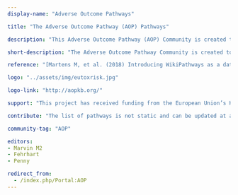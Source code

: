 ```yaml
---
display-name: "Adverse Outcome Pathways"

title: "The Adverse Outcome Pathway (AOP) Pathways"

description: "This Adverse Outcome Pathway (AOP) Community is created to highlight the molecular basis of AOPs, or events in, AOPS. In general, AOPs start with a Molecular Initiating Event (MIE) caused by a stressor, followed by Key Events (KEs), that lead to an Adverse Outcome (AO). These AOPs are intended specifically for regulatory decision making and are typically stored in the AOP Knowledge Base ([AOPKB](http://aopkb.org/)). Because AOPs are simplified explanations of biological effects after the effect of a stressor they are not useful to describe and understand the molecular basis of the AOPs and not suited to do data analysis. Such analysis is needed especially for in silico risk analysis intending to lower animal use in toxicology studies. This community page was created to present this previously missing molecular level of the AOPs and get more into detail on the biological processes involved in them. The development of these molecular AOPS is relevant for the European research projects on toxicology [EU-ToxRisk](http://www.eu-toxrisk.eu/) and [OpenRiskNet](http://orn.cloud.douglasconnect.com/) that also funded part of the work. This community page is also featured in the latest [NAR Database Issue on WikiPathways](https://doi.org/10.1093/nar/gkaa1024)."

short-description: "The Adverse Outcome Pathway Community is created to highlight the molecular basis of, or events in, Adverse Outcome Pathways."

reference: "[Martens M, et al. (2018) Introducing WikiPathways as a data-source to support Adverse Outcome Pathways for regulatory risk assessment of chemicals and nanomaterials. Front Genet](https://doi:10.3389/fgene.2018.00661)."

logo: "../assets/img/eutoxrisk.jpg"

logo-link: "http://aopkb.org/"

support: "This project has received funding from the European Union’s Horizon 2020 research and innovation programme project [EU-ToxRisk](http://www.eu-toxrisk.eu/) under grant agreement [No. 681002](http://cordis.europa.eu/project/rcn/198787_en.html) and EINFRA-22-2016 programme project [OpenRiskNet](http://orn.cloud.douglasconnect.com/) under grant agreement [No. 731075](http://cordis.europa.eu/project/rcn/206759_en.html)."

contribute: "The list of pathways is not static and can be updated at any time. If you know of a pathway that should be added, please contact the administrator, Marvin Martens (marvin.martens[AT]maastrichtuniversity.nl)."

community-tag: "AOP"

editors:
- Marvin M2
- Fehrhart
- Penny

redirect_from:
  - /index.php/Portal:AOP
---       
```

        
        

     

